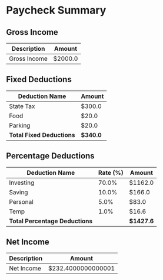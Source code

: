 # Paycheck Summary

## Gross Income
| Description | Amount |
|-------------|--------|
| Gross Income | $2000.0 |

## Fixed Deductions
| Deduction Name | Amount |
|----------------|--------|
| State Tax | $300.0 |
| Food | $20.0 |
| Parking | $20.0 |
| **Total Fixed Deductions** | **$340.0** |

## Percentage Deductions
| Deduction Name | Rate (%) | Amount |
|----------------|----------|--------|
| Investing | 70.0% | $1162.0 |
| Saving | 10.0% | $166.0 |
| Personal | 5.0% | $83.0 |
| Temp | 1.0% | $16.6 |
| **Total Percentage Deductions** |  | **$1427.6** |

## Net Income
| Description | Amount |
|-------------|--------|
| Net Income | $232.4000000000001 |
